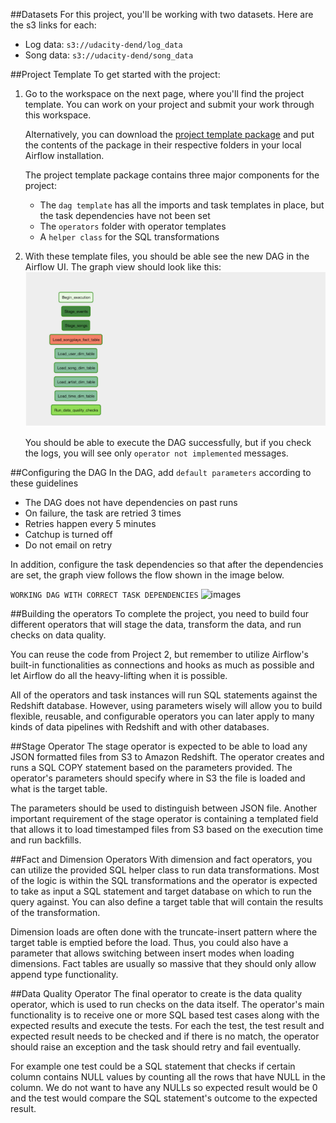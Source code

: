 ##Datasets
For this project, you'll be working with two datasets. Here are the s3 links for each:

* Log data: ```s3://udacity-dend/log_data```
* Song data: ```s3://udacity-dend/song_data```

##Project Template
To get started with the project:

1. Go to the workspace on the next page, where you'll find the project template. You can work on your project and submit your work through this workspace.

    Alternatively, you can download the [project template package](https://s3.amazonaws.com/video.udacity-data.com/topher/2019/February/5c6058dc_project-template/project-template.zip) and put the contents of the package in their respective folders in your local Airflow installation.

    The project template package contains three major components for the project:

    * The ```dag template``` has all the imports and task templates in place, but the task dependencies have not been set
    * The ```operators``` folder with operator templates
    * A ```helper class``` for the SQL transformations
2. With these template files, you should be able see the new DAG in the Airflow UI. The graph view should look like this:
    ![images](../images/07_dag_images.png)
    
    You should be able to execute the DAG successfully, but if you check the logs, you will see only ```operator not implemented``` messages.
    
##Configuring the DAG
In the DAG, add ```default parameters``` according to these guidelines

* The DAG does not have dependencies on past runs
* On failure, the task are retried 3 times
* Retries happen every 5 minutes
* Catchup is turned off
* Do not email on retry

In addition, configure the task dependencies so that after the dependencies are set, the graph view follows the flow shown in the image below.

```WORKING DAG WITH CORRECT TASK DEPENDENCIES```
![images](../images/08_dag_images2.png)

##Building the operators
To complete the project, you need to build four different operators that will stage the data, transform the data, and run checks on data quality.

You can reuse the code from Project 2, but remember to utilize Airflow's built-in functionalities as connections and hooks as much as possible and let Airflow do all the heavy-lifting when it is possible.

All of the operators and task instances will run SQL statements against the Redshift database. However, using parameters wisely will allow you to build flexible, reusable, and configurable operators you can later apply to many kinds of data pipelines with Redshift and with other databases.

##Stage Operator
The stage operator is expected to be able to load any JSON formatted files from S3 to Amazon Redshift. The operator creates and runs a SQL COPY statement based on the parameters provided. The operator's parameters should specify where in S3 the file is loaded and what is the target table.

The parameters should be used to distinguish between JSON file. Another important requirement of the stage operator is containing a templated field that allows it to load timestamped files from S3 based on the execution time and run backfills.

##Fact and Dimension Operators
With dimension and fact operators, you can utilize the provided SQL helper class to run data transformations. Most of the logic is within the SQL transformations and the operator is expected to take as input a SQL statement and target database on which to run the query against. You can also define a target table that will contain the results of the transformation.

Dimension loads are often done with the truncate-insert pattern where the target table is emptied before the load. Thus, you could also have a parameter that allows switching between insert modes when loading dimensions. Fact tables are usually so massive that they should only allow append type functionality.

##Data Quality Operator
The final operator to create is the data quality operator, which is used to run checks on the data itself. The operator's main functionality is to receive one or more SQL based test cases along with the expected results and execute the tests. For each the test, the test result and expected result needs to be checked and if there is no match, the operator should raise an exception and the task should retry and fail eventually.

For example one test could be a SQL statement that checks if certain column contains NULL values by counting all the rows that have NULL in the column. We do not want to have any NULLs so expected result would be 0 and the test would compare the SQL statement's outcome to the expected result.

